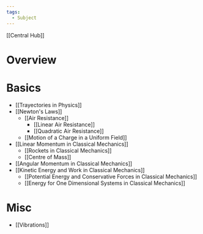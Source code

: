 ```yaml
---
tags:
  - Subject
---
```

[[Central Hub]]
# Overview

# Basics
- [[Trayectories in Physics]]
- [[Newton's Laws]]
	- [[Air Resistance]]
		- [[Linear Air Resistance]]
		- [[Quadratic Air Resistance]]
	- [[Motion of a Charge in a Uniform Field]]
- [[Linear Momentum in Classical Mechanics]]
	- [[Rockets in Classical Mechanics]]
	- [[Centre of Mass]]
- [[Angular Momentum in Classical Mechanics]]
- [[Kinetic Energy and Work in Classical Mechanics]]
	- [[Potential Energy and Conservative Forces in Classical Mechanics]]
	- [[Energy for One Dimensional Systems in Classical Mechanics]]

# Misc
- [[Vibrations]]